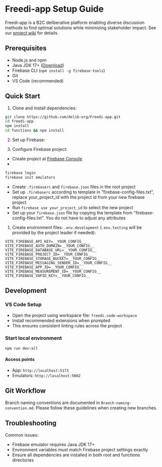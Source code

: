 # Freedi-app Setup Guide

Freedi-app is a B2C deliberative platform enabling diverse discussion methods to find optimal solutions while minimizing stakeholder impact. See our [project wiki](https://github.com/delib-org/delib-5/wiki) for details.

## Prerequisites

- Node.js and npm
- Java JDK 17+ ([Download](https://www.oracle.com/il-en/java/technologies/downloads/#java21))
- Firebase CLI (`npm install -g firebase-tools`)
- Git
- VS Code (recommended)

## Quick Start

1. Clone and install dependencies:

```bash
git clone https://github.com/delib-org/Freedi-app.git
cd freedi-app
npm install
cd functions && npm install
```

2. Set up Firebase:

3. Configure Firebase project:

- Create project at [Firebase Console](https://console.firebase.google.com/)
-

```bash
firebase login
firebase init emulators
```

- Create `.firebaserc` and `firebase.json` files in the root project
- Set up `.firebaserc` according to template in "firebase-config-files.txt", replace your_project_id with the project id from your new firebase project
- Run `firebase use your_project_id` to select the new project
- Set up your `firebase.json` file by copying the template from "firebase-config-files.txt". You do not have to adjust any attributes

1. Create environment files:
   `.env.development` (`.env.testing` will be provided by the project leader if needed):

```env
VITE_FIREBASE_API_KEY=__YOUR_CONFIG__
VITE_FIREBASE_AUTH_DOMAIN=__YOUR_CONFIG__
VITE_FIREBASE_DATABASE_URL=__YOUR_CONFIG__
VITE_FIREBASE_PROJECT_ID=__YOUR_CONFIG__
VITE_FIREBASE_STORAGE_BUCKET=__YOUR_CONFIG__
VITE_FIREBASE_MESSAGING_SENDER_ID=__YOUR_CONFIG__
VITE_FIREBASE_APP_ID=__YOUR_CONFIG__
VITE_FIREBASE_MEASUREMENT_ID=__YOUR_CONFIG__
VITE_FIREBASE_VAPID_KEY=__YOUR_CONFIG__
```

## Development

### VS Code Setup

- Open the project using workspace file: `freedi.code-workspace`
- Install recommended extensions when prompted
- This ensures consistent linting rules across the project

### Start local environment

```bash
npm run dev:all
```

#### Access points

- App: `http://localhost:5173`
- Emulators: `http://localhost:5002`

## Git Workflow

Branch naming conventions are documented in `Branch-naming-convention.md`. Please follow these guidelines when creating new branches.

## Troubleshooting

Common issues:

- Firebase emulator requires Java JDK 17+
- Environment variables must match Firebase project settings exactly
- Ensure all dependencies are installed in both root and functions directories
